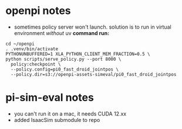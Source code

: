# openpi notes
- sometimes policy server won't launch. solution is to run in virtual environment *without* uv
**command run:**  
```
cd ~/openpi
. .venv/bin/activate
PYTHONUNBUFFERED=1 XLA_PYTHON_CLIENT_MEM_FRACTION=0.5 \
python scripts/serve_policy.py --port 8000 \
  policy:checkpoint \
  --policy.config=pi0_fast_droid_jointpos \
  --policy.dir=s3://openpi-assets-simeval/pi0_fast_droid_jointpos
```

# pi-sim-eval notes
- you can't run it on a mac, it needs CUDA 12.xx
- added IsaacSim submodule to repo
